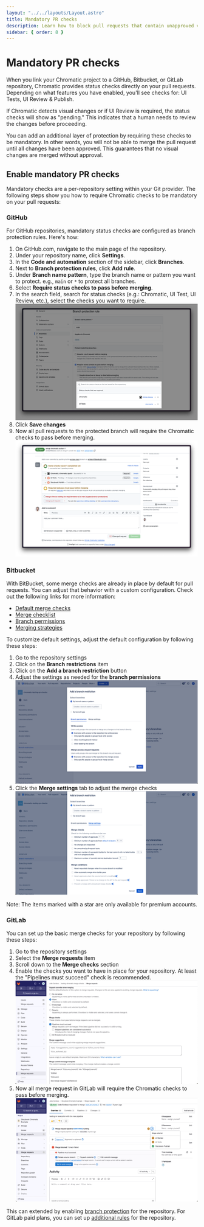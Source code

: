 ```yaml
---
layout: "../../layouts/Layout.astro"
title: Mandatory PR checks
description: Learn how to block pull requests that contain unapproved visual changes
sidebar: { order: 8 }
---
```


# Mandatory PR checks

When you link your Chromatic project to a GitHub, Bitbucket, or GitLab repository, Chromatic provides status checks directly on your pull requests. Depending on what features you have enabled, you'll see checks for: UI Tests, UI Review & Publish.

If Chromatic detects visual changes or if UI Review is required, the status checks will show as "pending." This indicates that a human needs to review the changes before proceeding.

You can add an additional layer of protection by requiring these checks to be mandatory. In other words, you will not be able to merge the pull request until all changes have been approved. This guarantees that no visual changes are merged without approval.

## Enable mandatory PR checks

Mandatory checks are a per-repository setting within your Git provider. The following steps show you how to require Chromatic checks to be mandatory on your pull requests:

### GitHub

For GitHub repositories, mandatory status checks are configured as branch protection rules. Here's how:

1. On GitHub.com, navigate to the main page of the repository.
2. Under your repository name, click **Settings**.
3. In the **Code and automation** section of the sidebar, click **Branches**.
4. Next to **Branch protection rules**, click **Add rule**.
5. Under **Branch name pattern**, type the branch name or pattern you want to protect. e.g., `main` or `*` to protect all branches.
6. Select **Require status checks to pass before merging**.
7. In the search field, search for status checks (e.g.: Chromatic, UI Test, UI Review, etc.), select the checks you want to require.
   ![](../../images/github-branch-protection-rules.png)
8. Click **Save changes**
9. Now all pull requests to the protected branch will require the Chromatic checks to pass before merging.
   ![](../../images/github-mandatory-checks.png)

### Bitbucket

With BitBucket, some merge checks are already in place by default for pull requests. You can adjust that behavior with a custom configuration. Check out the following links for more information:

- [Default merge checks](https://confluence.atlassian.com/bitbucketserver/checks-for-merging-pull-requests-776640039.html)
- [Merge checklist](https://support.atlassian.com/bitbucket-cloud/docs/merge-a-pull-request/#Merge-checklist)
- [Branch permissions](https://support.atlassian.com/bitbucket-cloud/docs/use-branch-permissions/)
- [Merging strategies](https://support.atlassian.com/bitbucket-cloud/docs/suggest-or-require-checks-before-a-merge/)

To customize default settings, adjust the default configuration by following these steps:

1. Go to the repository settings
2. Click on the **Branch restrictions** item
3. Click on the **Add a branch restriction** button
4. Adjust the settings as needed for the **branch permissions**
   ![](../../images/bitbucket-branch-permission.png)
5. Click the **Merge settings** tab to adjust the merge checks
   ![](../../images/bitbucket-merge-settings.png)

<div class="aside">Note: The items marked with a star are only available for premium accounts.</div>

### GitLab

You can set up the basic merge checks for your repository by following these steps:

1. Go to the repository settings
2. Select the **Merge requests** item
3. Scroll down to the **Merge checks** section
4. Enable the checks you want to have in place for your repository. At least the "Pipelines must succeed" check is recommended.
   ![gitlab-merge-checks](../../images/gitlab-merge-protection.png)
5. Now all merge request in GitLab will require the Chromatic checks to pass before merging.
   ![GitLab-mr-UI-block](../../images/gitlab-mandatory-checks.png)

This can extended by enabling [branch protection](https://docs.gitlab.com/ee/user/project/protected_branches.html) for the repository. For GitLab paid plans, you can set up [additional rules](https://docs.gitlab.com/ee/user/project/merge_requests/authorization_for_merge_requests.html) for the repository.
